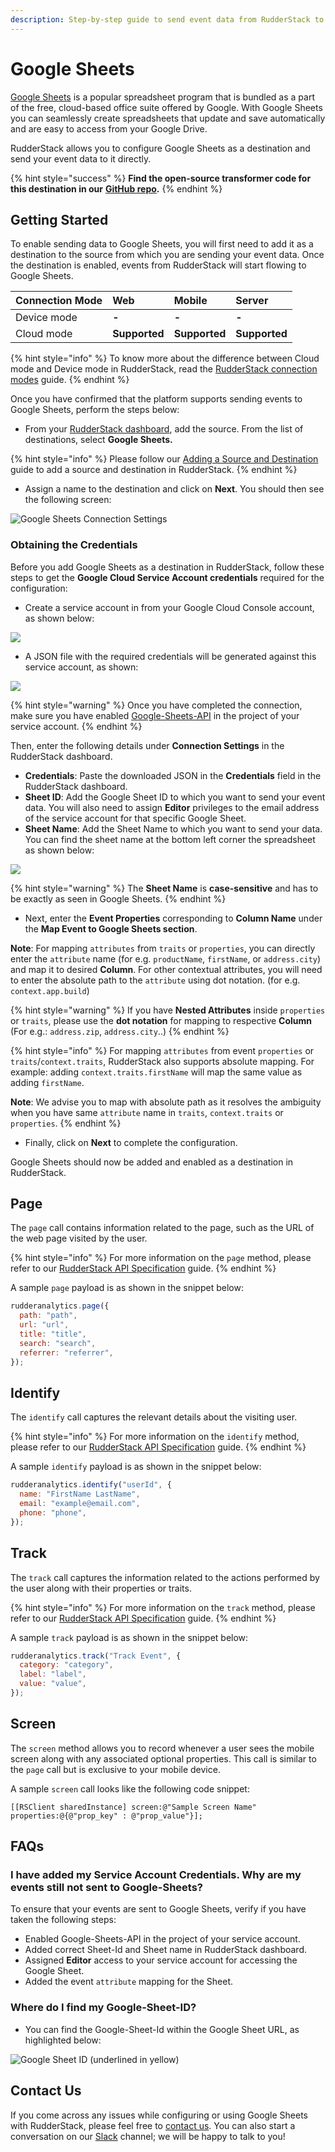 ```yaml
---
description: Step-by-step guide to send event data from RudderStack to Google Sheets.
---
```


# Google Sheets

[Google Sheets](https://www.google.com/sheets/about/) is a popular spreadsheet program that is bundled as a part of the free, cloud-based office suite offered by Google. With Google Sheets you can seamlessly create spreadsheets that update and save automatically and are easy to access from your Google Drive.

RudderStack allows you to configure Google Sheets as a destination and send your event data to it directly.

{% hint style="success" %}
**Find the open-source transformer code for this destination in our** [**GitHub repo**](https://github.com/rudderlabs/rudder-transformer/tree/master/v0/destinations/googlesheets)**.**
{% endhint %}

## Getting Started

To enable sending data to Google Sheets, you will first need to add it as a destination to the source from which you are sending your event data. Once the destination is enabled, events from RudderStack will start flowing to Google Sheets.

| **Connection Mode** | **Web** | **Mobile** | **Server** |
| :--- | :--- | :--- | :--- |
| Device mode | **-** | **-** | **-** |
| Cloud mode | **Supported** | **Supported** | **Supported** |

{% hint style="info" %}
To know more about the difference between Cloud mode and Device mode in RudderStack, read the [RudderStack connection modes](https://docs.rudderstack.com/get-started/rudderstack-connection-modes) guide.
{% endhint %}

Once you have confirmed that the platform supports sending events to Google Sheets, perform the steps below:

* From your [RudderStack dashboard](https://app.rudderstack.com/), add the source. From the list of destinations, select **Google Sheets.**

{% hint style="info" %}
Please follow our [Adding a Source and Destination](https://docs.rudderstack.com/getting-started/adding-source-and-destination-rudderstack) guide to add a source and destination in RudderStack.
{% endhint %}

* Assign a name to the destination and click on **Next**. You should then see the following screen:

![Google Sheets Connection Settings](../.gitbook/assets/google-sheets-config.png)

### **Obtaining the Credentials**

Before you add Google Sheets as a destination in RudderStack, follow these steps to get the **Google Cloud Service Account credentials** required for the configuration:

* Create a service account in from your Google Cloud Console account, as shown below:

![](../.gitbook/assets/image%20%2884%29%20%281%29.png)

* A JSON file with the required credentials will be generated against this service account, as shown:

![](../.gitbook/assets/image%20%2883%29.png)

{% hint style="warning" %}
Once you have completed the connection, make sure you have enabled [Google-Sheets-API](https://console.cloud.google.com/apis/library/sheets.googleapis.com?q=sheets&id=739c20c5-5641-41e8-a938-e55ddc082ad1&project=rudder-integration&supportedpurview=project) in the project of your service account.
{% endhint %}

Then, enter the following details under **Connection Settings** in the RudderStack dashboard.

* **Credentials**: Paste the downloaded JSON in the **Credentials** field in the RudderStack dashboard. 
* **Sheet ID**: Add the Google Sheet ID to which you want to send your event data. You will also need to assign **Editor** privileges to the email address of the service account for that specific Google Sheet. 
* **Sheet Name**: Add the Sheet Name to which you want to send your data. You can find the sheet name at the bottom left corner the spreadsheet as shown below:

![](../.gitbook/assets/image%20%2885%29.png)

{% hint style="warning" %}
The **Sheet Name** is **case-sensitive** and has to be exactly as seen in Google Sheets.
{% endhint %}

* Next, enter the **Event Properties** corresponding to **Column Name** under the **Map Event to Google Sheets section**.

**Note**: For mapping `attributes` from `traits` or `properties`, you can directly enter the `attribute` name \(for e.g. `productName`, `firstName`, or `address.city`\) and map it to desired **Column**. For other contextual attributes, you will need to enter the absolute path to the `attribute` using dot notation. \(for e.g. `context.app.build`\)

{% hint style="warning" %}
If you have **Nested Attributes** inside `properties` or `traits`, please use the **dot notation** for mapping to respective **Column** \(For e.g.: `address.zip`, `address.city`..\)
{% endhint %}

{% hint style="info" %}
For mapping `attributes` from event `properties` or `traits`/`context.traits`, RudderStack also supports absolute mapping. For example: adding `context.traits.firstName` will map the same value as adding `firstName`.

**Note**: We advise you to map with absolute path as it resolves the ambiguity when you have same `attribute` name in `traits`, `context.traits` or `properties`.
{% endhint %}

* Finally, click on **Next** to complete the configuration.

Google Sheets should now be added and enabled as a destination in RudderStack.

## Page

The `page` call contains information related to the page, such as the URL of the web page visited by the user.

{% hint style="info" %}
For more information on the `page` method, please refer to our [RudderStack API Specification](https://docs.rudderstack.com/rudderstack-api-spec) guide.
{% endhint %}

A sample `page` payload is as shown in the snippet below:

```javascript
rudderanalytics.page({
  path: "path",
  url: "url",
  title: "title",
  search: "search",
  referrer: "referrer",
});
```

## Identify

The `identify` call captures the relevant details about the visiting user.

{% hint style="info" %}
For more information on the `identify` method, please refer to our [RudderStack API Specification](https://docs.rudderstack.com/rudderstack-api-spec) guide.
{% endhint %}

A sample `identify` payload is as shown in the snippet below:

```javascript
rudderanalytics.identify("userId", {
  name: "FirstName LastName",
  email: "example@email.com",
  phone: "phone",
});
```

## Track

The `track` call captures the information related to the actions performed by the user along with their properties or traits.

{% hint style="info" %}
For more information on the `track` method, please refer to our [RudderStack API Specification](https://docs.rudderstack.com/rudderstack-api-spec) guide.
{% endhint %}

A sample `track` payload is as shown in the snippet below:

```javascript
rudderanalytics.track("Track Event", {
  category: "category",
  label: "label",
  value: "value",
});
```

## Screen

The `screen` method allows you to record whenever a user sees the mobile screen along with any associated optional properties. This call is similar to the `page` call but is exclusive to your mobile device.

A sample `screen` call looks like the following code snippet:

```text
[[RSClient sharedInstance] screen:@"Sample Screen Name" properties:@{@"prop_key" : @"prop_value"}];
```

## FAQs <a id="faqs"></a>

### I have added my Service Account Credentials. Why are my events still not sent to Google-Sheets?

To ensure that your events are sent to Google Sheets, verify if you have taken the following steps:

* Enabled Google-Sheets-API in the project of your service account.
* Added correct Sheet-Id and Sheet name in RudderStack dashboard.
* Assigned **Editor** access to your service account for accessing the Google Sheet.
* Added the event `attribute` mapping for the Sheet.

### Where do I find my Google-Sheet-ID?

* You can find the Google-Sheet-Id within the Google Sheet URL, as highlighted below:

![Google Sheet ID \(underlined in yellow\)](../.gitbook/assets/Google-Sheet-ID.png)

## Contact Us

If you come across any issues while configuring or using Google Sheets with RudderStack, please feel free to [contact us](mailto:%20contact@rudderstack.com). You can also start a conversation on our [Slack](https://resources.rudderstack.com/join-rudderstack-slack) channel; we will be happy to talk to you!

